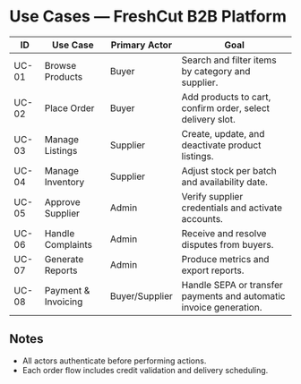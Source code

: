 # Use Cases — FreshCut B2B Platform

| ID | Use Case | Primary Actor | Goal |
|----|-----------|----------------|------|
| UC-01 | Browse Products | Buyer | Search and filter items by category and supplier. |
| UC-02 | Place Order | Buyer | Add products to cart, confirm order, select delivery slot. |
| UC-03 | Manage Listings | Supplier | Create, update, and deactivate product listings. |
| UC-04 | Manage Inventory | Supplier | Adjust stock per batch and availability date. |
| UC-05 | Approve Supplier | Admin | Verify supplier credentials and activate accounts. |
| UC-06 | Handle Complaints | Admin | Receive and resolve disputes from buyers. |
| UC-07 | Generate Reports | Admin | Produce metrics and export reports. |
| UC-08 | Payment & Invoicing | Buyer/Supplier | Handle SEPA or transfer payments and automatic invoice generation. |

## Notes
- All actors authenticate before performing actions.  
- Each order flow includes credit validation and delivery scheduling.
